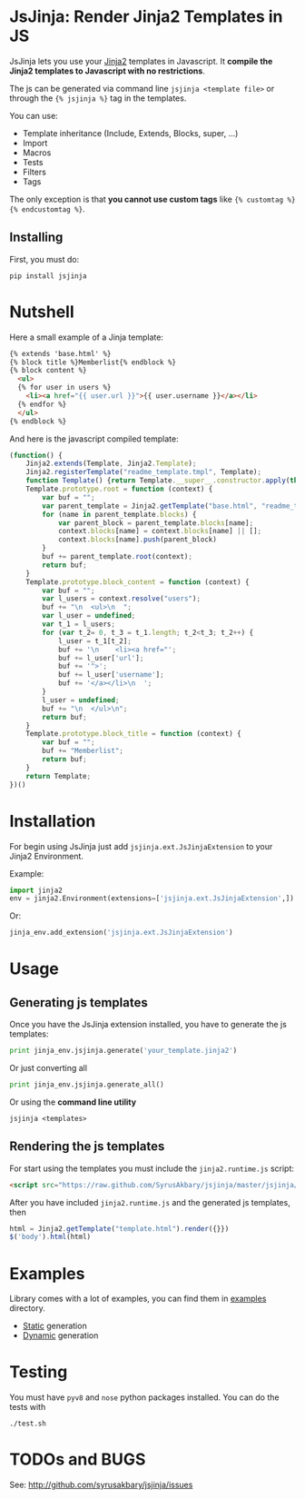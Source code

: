 JsJinja: Render Jinja2 Templates in JS
=======================================

JsJinja lets you use your [Jinja2](http://jinja.pocoo.org/) templates
in Javascript. It **compile the Jinja2 templates to Javascript with 
no restrictions**.

The js can be generated via command line `jsjinja <template file>` or through the `{% jsjinja %}` tag in the templates.

You can use:

* Template inheritance (Include, Extends, Blocks, super, ...)
* Import
* Macros
* Tests
* Filters
* Tags

The only exception is that **you cannot use custom tags** like `{% customtag %}{% endcustomtag %}`.

## Installing

First, you must do:

```
pip install jsjinja
``` 

# Nutshell

Here a small example of a Jinja template:

```html
{% extends 'base.html' %}
{% block title %}Memberlist{% endblock %}
{% block content %}
  <ul>
  {% for user in users %}
    <li><a href="{{ user.url }}">{{ user.username }}</a></li>
  {% endfor %}
  </ul>
{% endblock %}
```

And here is the javascript compiled template:

```js
(function() {
    Jinja2.extends(Template, Jinja2.Template);
    Jinja2.registerTemplate("readme_template.tmpl", Template);
    function Template() {return Template.__super__.constructor.apply(this, arguments);};
    Template.prototype.root = function (context) {
        var buf = "";
        var parent_template = Jinja2.getTemplate("base.html", "readme_template.tmpl");
        for (name in parent_template.blocks) {
            var parent_block = parent_template.blocks[name];
            context.blocks[name] = context.blocks[name] || [];
            context.blocks[name].push(parent_block)
        }
        buf += parent_template.root(context);
        return buf;
    }
    Template.prototype.block_content = function (context) {
        var buf = "";
        var l_users = context.resolve("users");
        buf += "\n  <ul>\n  ";
        var l_user = undefined;
        var t_1 = l_users;
        for (var t_2= 0, t_3 = t_1.length; t_2<t_3; t_2++) {
            l_user = t_1[t_2];
            buf += '\n    <li><a href="';
            buf += l_user['url'];
            buf += '">';
            buf += l_user['username'];
            buf += '</a></li>\n  ';
        }
        l_user = undefined;
        buf += "\n  </ul>\n";
        return buf;
    }
    Template.prototype.block_title = function (context) {
        var buf = "";
        buf += "Memberlist";
        return buf;
    }
    return Template;
})()
```

# Installation

For begin using JsJinja just add `jsjinja.ext.JsJinjaExtension` to your Jinja2 Environment.

Example:

```python
import jinja2
env = jinja2.Environment(extensions=['jsjinja.ext.JsJinjaExtension',])
```

Or:

```python
jinja_env.add_extension('jsjinja.ext.JsJinjaExtension')
```

# Usage

## Generating js templates

Once you have the JsJinja extension installed, you have to generate the js templates:

```python
print jinja_env.jsjinja.generate('your_template.jinja2')
```

Or just converting all

```python
print jinja_env.jsjinja.generate_all()
```

Or using the **command line utility**

```
jsjinja <templates>
```


## Rendering the js templates

For start using the templates you must include the `jinja2.runtime.js` script:

```html
<script src="https://raw.github.com/SyrusAkbary/jsjinja/master/jsjinja/lib/jinja2.runtime.min.js"></script>
```

After you have included `jinja2.runtime.js` and the generated js templates, then

```js
html = Jinja2.getTemplate("template.html").render({}})
$('body').html(html)
```

# Examples

Library comes with a lot of examples, you can find them in [examples](https://github.com/SyrusAkbary/jsjinja/tree/master/examples/) directory.

* [Static](https://github.com/SyrusAkbary/jsjinja/tree/master/examples/static)  generation
* [Dynamic](https://github.com/SyrusAkbary/jsjinja/tree/master/examples/dynamic) generation


# Testing

You must have `pyv8` and `nose` python packages installed. You can do the tests with

```shell
./test.sh
```


# TODOs and BUGS

See: http://github.com/syrusakbary/jsjinja/issues
